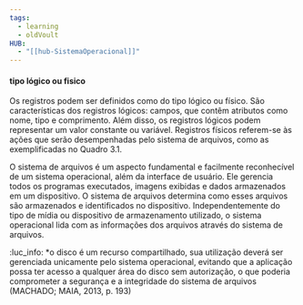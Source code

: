 ```yaml
---
tags:
  - learning
  - oldVoult
HUB:
  - "[[hub-SistemaOperacional]]"
---
```

#### tipo lógico ou fisico

Os registros podem ser definidos como do tipo lógico ou físico. São características dos registros lógicos: campos, que contêm atributos como nome, tipo e comprimento. Além disso, os registros lógicos podem representar um valor constante ou variável. Registros físicos referem-se às ações que serão desempenhadas pelo sistema de arquivos, como as exemplificadas no Quadro 3.1.

O sistema de arquivos é um aspecto fundamental e facilmente reconhecível de um sistema operacional, além da interface de usuário. Ele gerencia todos os programas executados, imagens exibidas e dados armazenados em um dispositivo. O sistema de arquivos determina como esses arquivos são armazenados e identificados no dispositivo. Independentemente do tipo de mídia ou dispositivo de armazenamento utilizado, o sistema operacional lida com as informações dos arquivos através do sistema de arquivos.

:luc_info: *o disco é um recurso compartilhado, sua utilização deverá ser gerenciada unicamente pelo sistema operacional, evitando que a aplicação possa ter acesso a qualquer área do disco sem autorização, o que poderia comprometer a segurança e a integridade do sistema de arquivos (MACHADO; MAIA, 2013, p. 193)